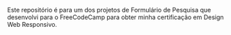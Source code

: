 Este repositório é para um dos projetos de Formulário de Pesquisa que desenvolvi para o FreeCodeCamp para obter minha certificação em Design Web Responsivo.
